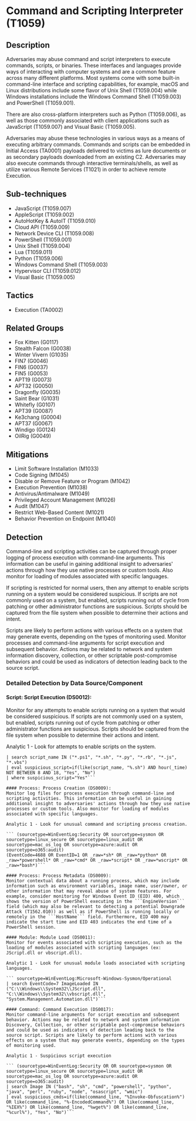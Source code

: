 # Command and Scripting Interpreter (T1059)

## Description
Adversaries may abuse command and script interpreters to execute commands, scripts, or binaries. These interfaces and languages provide ways of interacting with computer systems and are a common feature across many different platforms. Most systems come with some built-in command-line interface and scripting capabilities, for example, macOS and Linux distributions include some flavor of Unix Shell (T1059.004) while Windows installations include the Windows Command Shell (T1059.003) and PowerShell (T1059.001).

There are also cross-platform interpreters such as Python (T1059.006), as well as those commonly associated with client applications such as JavaScript (T1059.007) and Visual Basic (T1059.005).

Adversaries may abuse these technologies in various ways as a means of executing arbitrary commands. Commands and scripts can be embedded in Initial Access (TA0001) payloads delivered to victims as lure documents or as secondary payloads downloaded from an existing C2. Adversaries may also execute commands through interactive terminals/shells, as well as utilize various Remote Services (T1021) in order to achieve remote Execution.

## Sub-techniques
- JavaScript (T1059.007)
- AppleScript (T1059.002)
- AutoHotKey & AutoIT (T1059.010)
- Cloud API (T1059.009)
- Network Device CLI (T1059.008)
- PowerShell (T1059.001)
- Unix Shell (T1059.004)
- Lua (T1059.011)
- Python (T1059.006)
- Windows Command Shell (T1059.003)
- Hypervisor CLI (T1059.012)
- Visual Basic (T1059.005)

## Tactics
- Execution (TA0002)

## Related Groups
- Fox Kitten (G0117)
- Stealth Falcon (G0038)
- Winter Vivern (G1035)
- FIN7 (G0046)
- FIN6 (G0037)
- FIN5 (G0053)
- APT19 (G0073)
- APT32 (G0050)
- Dragonfly (G0035)
- Saint Bear (G1031)
- Whitefly (G0107)
- APT39 (G0087)
- Ke3chang (G0004)
- APT37 (G0067)
- Windigo (G0124)
- OilRig (G0049)

## Mitigations
- Limit Software Installation (M1033)
- Code Signing (M1045)
- Disable or Remove Feature or Program (M1042)
- Execution Prevention (M1038)
- Antivirus/Antimalware (M1049)
- Privileged Account Management (M1026)
- Audit (M1047)
- Restrict Web-Based Content (M1021)
- Behavior Prevention on Endpoint (M1040)

## Detection
Command-line and scripting activities can be captured through proper logging of process execution with command-line arguments. This information can be useful in gaining additional insight to adversaries' actions through how they use native processes or custom tools. Also monitor for loading of modules associated with specific languages.

If scripting is restricted for normal users, then any attempt to enable scripts running on a system would be considered suspicious. If scripts are not commonly used on a system, but enabled, scripts running out of cycle from patching or other administrator functions are suspicious. Scripts should be captured from the file system when possible to determine their actions and intent.

Scripts are likely to perform actions with various effects on a system that may generate events, depending on the types of monitoring used. Monitor processes and command-line arguments for script execution and subsequent behavior. Actions may be related to network and system information discovery, collection, or other scriptable post-compromise behaviors and could be used as indicators of detection leading back to the source script.

### Detailed Detection by Data Source/Component
#### Script: Script Execution (DS0012): 
Monitor for any attempts to enable scripts running on a system that would be considered suspicious. If scripts are not commonly used on a system, but enabled, scripts running out of cycle from patching or other administrator functions are suspicious. Scripts should be captured from the file system when possible to determine their actions and intent. 

Analytic 1 - Look for attempts to enable scripts on the system.

``` index=windows (EventCode=1 OR EventCode=4688 OR EventCode=4103 OR EventCode=4104) (CommandLine="*script*")
| search script_name IN ("*.ps1", "*.sh", "*.py", "*.rb", "*.js", "*.vbs")
| eval suspicious_script=if(like(script_name, "%.sh") AND hour(_time) NOT BETWEEN 8 AND 18, "Yes", "No")
| where suspicious_script="Yes"```

#### Process: Process Creation (DS0009): 
Monitor log files for process execution through command-line and scripting activities. This information can be useful in gaining additional insight to adversaries' actions through how they use native processes or custom tools. Also monitor for loading of modules associated with specific languages.

Analytic 1 - Look for unusual command and scripting process creation.

``` (sourcetype=WinEventLog:Security OR sourcetype=sysmon OR sourcetype=linux_secure OR sourcetype=linux_audit OR sourcetype=mac_os_log OR sourcetype=azure:audit OR sourcetype=o365:audit)
(EventCode=4688 OR EventID=1 OR _raw=*sh* OR _raw=*python* OR _raw=*powershell* OR _raw=*cmd* OR _raw=*script* OR _raw=*wscript* OR _raw=*bash*)```

#### Process: Process Metadata (DS0009): 
Monitor contextual data about a running process, which may include information such as environment variables, image name, user/owner, or other information that may reveal abuse of system features. For example, consider monitoring for Windows Event ID (EID) 400, which shows the version of PowerShell executing in the ```EngineVersion``` field (which may also be relevant to detecting a potential Downgrade Attack (T1562.010)) as well as if PowerShell is running locally or remotely in the ```HostName``` field. Furthermore, EID 400 may indicate the start time and EID 403 indicates the end time of a PowerShell session.

#### Module: Module Load (DS0011): 
Monitor for events associated with scripting execution, such as the loading of modules associated with scripting languages (ex: JScript.dll or vbscript.dll).

Analytic 1 - Look for unusual module loads associated with scripting languages.

``` sourcetype=WinEventLog:Microsoft-Windows-Sysmon/Operational
| search EventCode=7 ImageLoaded IN ("C:\\Windows\\System32\\JScript.dll", "C:\\Windows\\System32\\vbscript.dll", "System.Management.Automation.dll")```

#### Command: Command Execution (DS0017): 
Monitor command-line arguments for script execution and subsequent behavior. Actions may be related to network and system information Discovery, Collection, or other scriptable post-compromise behaviors and could be used as indicators of detection leading back to the source script. Scripts are likely to perform actions with various effects on a system that may generate events, depending on the types of monitoring used. 

Analytic 1 - Suspicious script execution

``` (sourcetype=WinEventLog:Security OR OR sourcetype=sysmon OR sourcetype=linux_secure OR sourcetype=linux_audit OR sourcetype=mac_os_log OR sourcetype=azure:audit OR sourcetype=o365:audit)
| search Image IN ("bash", "sh", "cmd", "powershell", "python", "java", "perl", "ruby", "node", "osascript", "wmic")
| eval suspicious_cmds=if(like(command_line, "%Invoke-Obfuscation%") OR like(command_line, "%-EncodedCommand%") OR like(command_line, "%IEX%") OR like(command_line, "%wget%") OR like(command_line, "%curl%"), "Yes", "No")```

